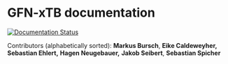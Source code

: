 # GFN-xTB documentation

[![Documentation Status](https://readthedocs.org/projects/xtb-docs/badge/?version=latest)](https://xtb-docs.readthedocs.io/en/latest/?badge=latest)

Contributors (alphabetically sorted):
**Markus Bursch**,
**Eike Caldeweyher,**
**Sebastian Ehlert,**
**Hagen Neugebauer,**
**Jakob Seibert**,
**Sebastian Spicher**
